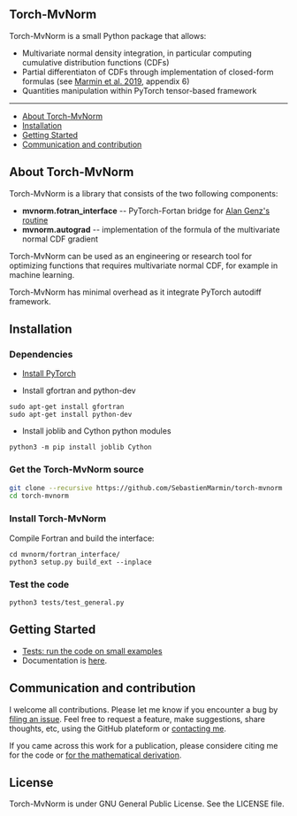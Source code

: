 Torch-MvNorm
--------------------------------------------------------------------------------

Torch-MvNorm is a small Python package that allows:

- Multivariate normal density integration, in particular computing cumulative distribution functions (CDFs)
- Partial differentiaton of CDFs through implementation of closed-form formulas (see [Marmin et al. 2019](https://hal.archives-ouvertes.fr/hal-01133220v4/document), appendix 6)
- Quantities manipulation within PyTorch tensor-based framework

---

- [About Torch-MvNorm](#about-torch-mvnorm)
- [Installation](#installation)
- [Getting Started](#getting-started)
- [Communication and contribution](#communication-and-contribution)



## About Torch-MvNorm

Torch-MvNorm is a library that consists of the two following components:

- **mvnorm.fotran_interface** -- PyTorch-Fortan bridge for [Alan Genz's routine](http://www.math.wsu.edu/faculty/genz/software/fort77/mvndstpack.f)
- **mvnorm.autograd** -- implementation of the formula of the multivariate normal CDF gradient

Torch-MvNorm can be used as an engineering or research tool for optimizing functions that requires multivariate normal CDF, for example in machine learning.

Torch-MvNorm has minimal overhead as it integrate PyTorch autodiff framework.


## Installation


### Dependencies

- [Install PyTorch](https://pytorch.org/get-started/locally/)

- Install gfortran and python-dev
```
sudo apt-get install gfortran
sudo apt-get install python-dev
```

- Install joblib and Cython python modules
```
python3 -m pip install joblib Cython
```

### Get the Torch-MvNorm source
```bash
git clone --recursive https://github.com/SebastienMarmin/torch-mvnorm
cd torch-mvnorm
```


### Install Torch-MvNorm

Compile Fortran and build the interface:
```
cd mvnorm/fortran_interface/
python3 setup.py build_ext --inplace
```

### Test the code
```
python3 tests/test_general.py
```


## Getting Started

- [Tests: run the code on small examples](https://github.com/SebastienMarmin/torch-mvnorm/blob/master/tests)
- Documentation is [here](https://sebastienmarmin.github.io/torch-mvnorm/).

## Communication and contribution

I welcome all contributions. Please let me know if you encounter a bug by [filing an issue](https://github.com/SebastienMarmin/torch-mvnorm/issues).
Feel free to request a feature, make suggestions, share thoughts, etc, using the GitHub plateform or [contacting me](mailto:marmin-public@mailbox.org).

If you came across this work for a publication, please considere citing me for the code or [for the mathematical derivation](https://github.com/SebastienMarmin/torch-mvnorm/blob/master/bib.bib).

## License

Torch-MvNorm is under GNU General Public License. See the LICENSE file.
